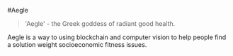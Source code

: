 #Aegle

> 'Aegle' - the Greek goddess of radiant good health.

Aegle is a way to using blockchain and computer vision to help people find a solution weight socioeconomic fitness issues.
